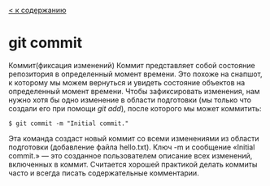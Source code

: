 [< к содержанию](./readme.md)

# **git commit**

Коммит(фиксация изменений)
Коммит представляет собой состояние репозитория в определенный момент времени. Это похоже на снапшот, к которому мы можем вернуться и увидеть состояние объектов на определенный момент времени.
Чтобы зафиксировать изменения, нам нужно хотя бы одно изменение в области подготовки (мы только что создали его при помощи *git add*), после которого мы может коммитить:

    $ git commit -m "Initial commit."

Эта команда создаст новый коммит со всеми изменениями из области подготовки (добавление файла hello.txt). Ключ -m и сообщение «Initial commit.» — это созданное пользователем описание всех изменений, включенных в коммит. Считается хорошей практикой делать коммиты часто и всегда писать содержательные комментарии.
